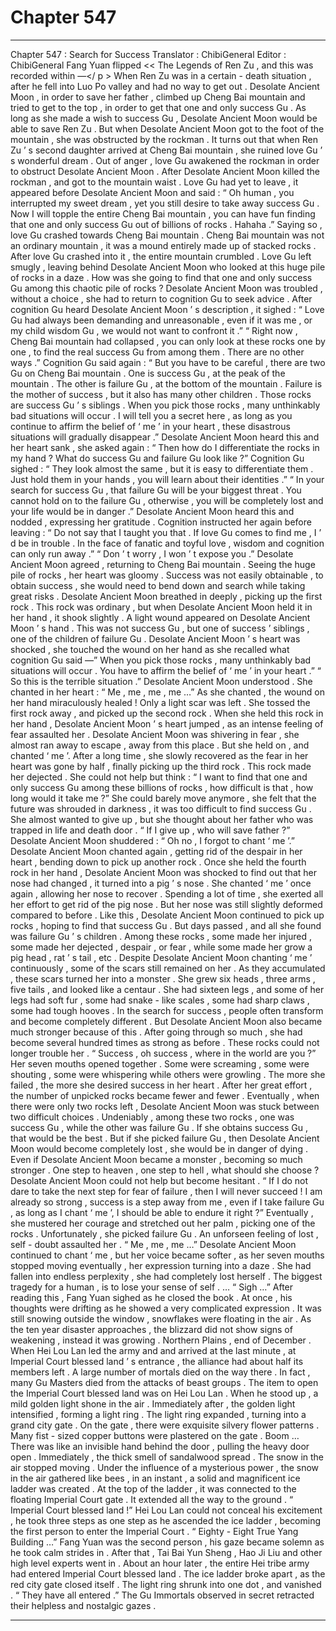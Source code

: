 
# Chapter 547


---

Chapter 547 : Search for Success
Translator : ChibiGeneral Editor : ChibiGeneral
Fang Yuan flipped << The Legends of Ren Zu , and this was recorded within —</ p >
When Ren Zu was in a certain - death situation , after he fell into Luo Po valley and had no way to get out .
Desolate Ancient Moon , in order to save her father , climbed up Cheng Bai mountain and tried to get to the top , in order to get that one and only success Gu .
As long as she made a wish to success Gu , Desolate Ancient Moon would be able to save Ren Zu .
But when Desolate Ancient Moon got to the foot of the mountain , she was obstructed by the rockman .
It turns out that when Ren Zu ’ s second daughter arrived at Cheng Bai mountain , she ruined love Gu ’ s wonderful dream .
Out of anger , love Gu awakened the rockman in order to obstruct Desolate Ancient Moon .
After Desolate Ancient Moon killed the rockman , and got to the mountain waist .
Love Gu had yet to leave , it appeared before Desolate Ancient Moon and said : “ Oh human , you interrupted my sweet dream , yet you still desire to take away success Gu . Now I will topple the entire Cheng Bai mountain , you can have fun finding that one and only success Gu out of billions of rocks . Hahaha .”
Saying so , love Gu crashed towards Cheng Bai mountain .
Cheng Bai mountain was not an ordinary mountain , it was a mound entirely made up of stacked rocks .
After love Gu crashed into it , the entire mountain crumbled .
Love Gu left smugly , leaving behind Desolate Ancient Moon who looked at this huge pile of rocks in a daze .
How was she going to find that one and only success Gu among this chaotic pile of rocks ?
Desolate Ancient Moon was troubled , without a choice , she had to return to cognition Gu to seek advice .
After cognition Gu heard Desolate Ancient Moon ’ s description , it sighed : “ Love Gu had always been demanding and unreasonable , even if it was me , or my child wisdom Gu , we would not want to confront it .”
“ Right now , Cheng Bai mountain had collapsed , you can only look at these rocks one by one , to find the real success Gu from among them . There are no other ways .”
Cognition Gu said again : “ But you have to be careful , there are two Gu on Cheng Bai mountain . One is success Gu , at the peak of the mountain . The other is failure Gu , at the bottom of the mountain . Failure is the mother of success , but it also has many other children . Those rocks are success Gu ’ s siblings . When you pick those rocks , many unthinkably bad situations will occur . I will tell you a secret here , as long as you continue to affirm the belief of ‘ me ’ in your heart , these disastrous situations will gradually disappear .”
Desolate Ancient Moon heard this and her heart sank , she asked again : “ Then how do I differentiate the rocks in my hand ? What do success Gu and failure Gu look like ?”
Cognition Gu sighed : “ They look almost the same , but it is easy to differentiate them . Just hold them in your hands , you will learn about their identities .”
“ In your search for success Gu , that failure Gu will be your biggest threat . You cannot hold on to the failure Gu , otherwise , you will be completely lost and your life would be in danger .”
Desolate Ancient Moon heard this and nodded , expressing her gratitude .
Cognition instructed her again before leaving : “ Do not say that I taught you that . If love Gu comes to find me , I ’ d be in trouble . In the face of fanatic and toyful love , wisdom and cognition can only run away .”
“ Don ’ t worry , I won ’ t expose you .” Desolate Ancient Moon agreed , returning to Cheng Bai mountain .
Seeing the huge pile of rocks , her heart was gloomy .
Success was not easily obtainable , to obtain success , she would need to bend down and search while taking great risks .
Desolate Ancient Moon breathed in deeply , picking up the first rock .
This rock was ordinary , but when Desolate Ancient Moon held it in her hand , it shook slightly .
A light wound appeared on Desolate Ancient Moon ’ s hand .
This was not success Gu , but one of success ’ siblings , one of the children of failure Gu .
Desolate Ancient Moon ’ s heart was shocked , she touched the wound on her hand as she recalled what cognition Gu said —” When you pick those rocks , many unthinkably bad situations will occur . You have to affirm the belief of ‘ me ’ in your heart .”
“ So this is the terrible situation .” Desolate Ancient Moon understood .
She chanted in her heart : “ Me , me , me , me …”
As she chanted , the wound on her hand miraculously healed ! Only a light scar was left .
She tossed the first rock away , and picked up the second rock .
When she held this rock in her hand , Desolate Ancient Moon ’ s heart jumped , as an intense feeling of fear assaulted her .
Desolate Ancient Moon was shivering in fear , she almost ran away to escape , away from this place .
But she held on , and chanted ‘ me ’.
After a long time , she slowly recovered as the fear in her heart was gone by half , finally picking up the third rock .
This rock made her dejected . She could not help but think : “ I want to find that one and only success Gu among these billions of rocks , how difficult is that , how long would it take me ?”
She could barely move anymore , she felt that the future was shrouded in darkness , it was too difficult to find success Gu .
She almost wanted to give up , but she thought about her father who was trapped in life and death door .
“ If I give up , who will save father ?” Desolate Ancient Moon shuddered : “ Oh no , I forgot to chant ‘ me ’.”
Desolate Ancient Moon chanted again , getting rid of the despair in her heart , bending down to pick up another rock .
Once she held the fourth rock in her hand , Desolate Ancient Moon was shocked to find out that her nose had changed , it turned into a pig ’ s nose .
She chanted ‘ me ’ once again , allowing her nose to recover .
Spending a lot of time , she exerted all her effort to get rid of the pig nose . But her nose was still slightly deformed compared to before .
Like this , Desolate Ancient Moon continued to pick up rocks , hoping to find that success Gu .
But days passed , and all she found was failure Gu ’ s children .
Among these rocks , some made her injured , some made her dejected , despair , or fear , while some made her grow a pig head , rat ’ s tail , etc .
Despite Desolate Ancient Moon chanting ‘ me ’ continuously , some of the scars still remained on her . As they accumulated , these scars turned her into a monster .
She grew six heads , three arms , five tails , and looked like a centaur . She had sixteen legs , and some of her legs had soft fur , some had snake - like scales , some had sharp claws , some had tough hooves .
In the search for success , people often transform and become completely different .
But Desolate Ancient Moon also became much stronger because of this .
After going through so much , she had become several hundred times as strong as before . These rocks could not longer trouble her .
“ Success , oh success , where in the world are you ?” Her seven mouths opened together . Some were screaming , some were shouting , some were whispering while others were growling .
The more she failed , the more she desired success in her heart .
After her great effort , the number of unpicked rocks became fewer and fewer .
Eventually , when there were only two rocks left , Desolate Ancient Moon was stuck between two difficult choices .
Undeniably , among these two rocks , one was success Gu , while the other was failure Gu .
If she obtains success Gu , that would be the best . But if she picked failure Gu , then Desolate Ancient Moon would become completely lost , she would be in danger of dying .
Even if Desolate Ancient Moon became a monster , becoming so much stronger .
One step to heaven , one step to hell , what should she choose ? Desolate Ancient Moon could not help but become hesitant .
“ If I do not dare to take the next step for fear of failure , then I will never succeed ! I am already so strong , success is a step away from me , even if I take failure Gu , as long as I chant ‘ me ’, I should be able to endure it right ?” Eventually , she mustered her courage and stretched out her palm , picking one of the rocks .
Unfortunately , she picked failure Gu .
An unforseen feeling of lost , self - doubt assaulted her .
“ Me , me , me …”
Desolate Ancient Moon continued to chant ‘ me , but her voice became softer , as her seven mouths stopped moving eventually , her expression turning into a daze .
She had fallen into endless perplexity , she had completely lost herself .
The biggest tragedy for a human , is to lose your sense of self .
…
“ Sigh …” After reading this , Fang Yuan sighed as he closed the book .
At once , his thoughts were drifting as he showed a very complicated expression .
It was still snowing outside the window , snowflakes were floating in the air .
As the ten year disaster approaches , the blizzard did not show signs of weakening , instead it was growing .
Northern Plains , end of December .
When Hei Lou Lan led the army and and arrived at the last minute , at Imperial Court blessed land ’ s entrance , the alliance had about half its members left .
A large number of mortals died on the way there .
In fact , many Gu Masters died from the attacks of beast groups .
The item to open the Imperial Court blessed land was on Hei Lou Lan .
When he stood up , a mild golden light shone in the air .
Immediately after , the golden light intensified , forming a light ring .
The light ring expanded , turning into a grand city gate .
On the gate , there were exquisite silvery flower patterns . Many fist - sized copper buttons were plastered on the gate .
Boom …
There was like an invisible hand behind the door , pulling the heavy door open .
Immediately , the thick smell of sandalwood spread .
The snow in the air stopped moving . Under the influence of a mysterious power , the snow in the air gathered like bees , in an instant , a solid and magnificent ice ladder was created .
At the top of the ladder , it was connected to the floating Imperial Court gate . It extended all the way to the ground .
“ Imperial Court blessed land !” Hei Lou Lan could not conceal his excitement , he took three steps as one step as he ascended the ice ladder , becoming the first person to enter the Imperial Court .
“ Eighty - Eight True Yang Building …” Fang Yuan was the second person , his gaze became solemn as he took calm strides in .
After that , Tai Bai Yun Sheng , Hao Ji Liu and other high level experts went in .
About an hour later , the entire Hei tribe army had entered Imperial Court blessed land . The ice ladder broke apart , as the red city gate closed itself .
The light ring shrunk into one dot , and vanished .
“ They have all entered .” The Gu Immortals observed in secret retracted their helpless and nostalgic gazes .

---

